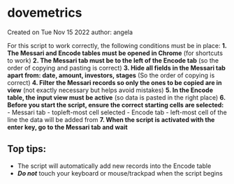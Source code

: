 # dovemetrics
Created on Tue Nov 15 2022
author: angela


For this script to work correctly, the following conditions must be in place:
**1. The Messari and Encode tables must be opened in Chrome**                           (for shortcuts to work)
**2. The Messari tab must be to the left of the Encode tab**                            (so the order of copying and pasting is correct)
**3. Hide all fields in the Messari tab apart from: date, amount, investors, stages**   (So the order of copying is correct)
**4. Filter the Messari records so only the ones to be copied are in view**             (not exactly necessary but helps avoid mistakes)
**5. In the Encode table, the input view must be active**                               (so data is pasted in the right place)
**6. Before you start the script, ensure the correct starting cells are selected:**
    - Messari tab - topleft-most cell selected
    - Encode tab - left-most cell of the line the data will be added from
**7. When the script is activated with the enter key, go to the Messari tab and wait**

## Top tips:
  + The script will automatically add new records into the Encode table
  + **_Do not_** touch your keyboard or mouse/trackpad when the script begins
